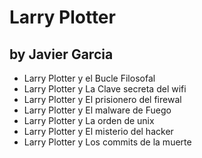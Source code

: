 # Larry Plotter
## by Javier Garcia

* Larry Plotter y el Bucle Filosofal
* Larry Plotter y La Clave secreta del wifi
* Larry Plotter y El prisionero del firewal
* Larry Plotter y El malware de Fuego
* Larry Plotter y La orden de unix
* Larry Plotter y El misterio del hacker
* Larry Plotter y Los commits de la muerte

